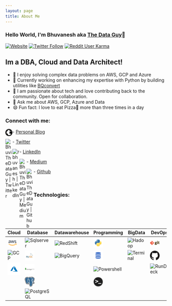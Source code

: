 ```yaml
---
layout: page
title: About Me
---
```

### Hello World, I'm Bhuvanesh   aka [The Data Guy](https://thedataguy.in)👋
[![Website](https://img.shields.io/website?label=TheDataGuy.IN&style=for-the-badge&up_message=UP&url=https%3A%2F%2Fthedataguy.in)](https://thedataguy.in)
[![Twitter Follow](https://img.shields.io/twitter/follow/BhuviTheDataGuy?color=%231DA1F2&label=Follow%20me%20on%20Twitter&logo=Twitter&style=for-the-badge)](https://twitter.com/BhuviTheDataGuy)
[![Reddit User Karma](https://img.shields.io/reddit/user-karma/combined/TheSQLadmin?label=Reddit%20Karma&logo=reddit&style=for-the-badge)](https://reddit.com/u/thesqladmin)

## Im a DBA, Cloud and Data Architect!

- 🔭 I enjoy solving complex data problems on AWS, GCP and Azure
- 🌱 Currently working on enhancing my expertise with Python by building utilities like [BQconvert](https://github.com/searceinc/BQconvert)
- 👯 I am passionate about tech and love contributing back to the community. Open for collaboration. 
- 💬 Ask me about AWS, GCP, Azure and Data
- 😄 Fun fact: I love to eat Pizza🍕 more than three times in a day

### Connect with me:

[<img align="left" alt="thedataguy.in" width="22px" src="https://raw.githubusercontent.com/iconic/open-iconic/master/svg/globe.svg" />]() - [Personal Blog](https://thedataguy.in)

[<img align="left" alt="BhuviTheDataGuy | Twitter" width="22px" src="https://cdn.jsdelivr.net/npm/simple-icons@v3/icons/twitter.svg" />]() - [Twitter](https://twitter.com/BhuviTheDataGuy)

[<img align="left" alt="rbhuvanesh | LinkedIn" width="22px" src="https://cdn.jsdelivr.net/npm/simple-icons@v3/icons/linkedin.svg" />]() - [LinkedIn](https://www.linkedin.com/in/rbhuvanesh/)

[<img align="left" alt="BhuviTheDataGuy | Medium" width="22px" src="https://cdn.jsdelivr.net/npm/simple-icons@v3/icons/medium.svg" />]() - [Medium](https://medium.com/@BhuviTheDataGuy)

[<img align="left" alt="BhuviTheDataGuy | Github" width="22px" src="https://simpleicons.org/icons/github.svg" />]() - [Github](https://github.com/BhuviTheDataGuy)


<br />

### Technologies:

| Cloud                                                                                                                                                                | Database                                                                                                                                                                            | Datawarehouse                                                                                                                                               | Programming                                                                                                                                                                   | BigData                                                                                                                             | DevOps                                                                                                                                                                  |
|----------------------------------------------------------------------------------------------------------------------------------------------------------------------|-------------------------------------------------------------------------------------------------------------------------------------------------------------------------------------|-------------------------------------------------------------------------------------------------------------------------------------------------------------|-------------------------------------------------------------------------------------------------------------------------------------------------------------------------------|-------------------------------------------------------------------------------------------------------------------------------------|-------------------------------------------------------------------------------------------------------------------------------------------------------------------------|
| <img align="center" alt="AWS" width="30px" src="https://raw.githubusercontent.com/github/explore/fbceb94436312b6dacde68d122a5b9c7d11f9524/topics/aws/aws.png" />       | <img align="center" alt="Sqlserver" width="30px" src="https://seeklogo.com/images/M/microsoft-sql-server-logo-96AF49E2B3-seeklogo.com.png" />                                         | <img align="center" alt="RedShift" width="30px" src="https://cdn2.iconfinder.com/data/icons/amazon-aws-stencils/100/Database_copy_Amazon_RedShift-512.png" /> | <img align="center" alt="Python" width="30px" src="https://raw.githubusercontent.com/github/explore/80688e429a7d4ef2fca1e82350fe8e3517d3494d/topics/python/python.png" />       | <img align="center" alt="Hadoop" width="30px" src="https://seeklogo.com/images/H/hadoop-logo-D36814CB84-seeklogo.com.png" />          | <img align="center" alt="Git" width="30px" src="https://raw.githubusercontent.com/github/explore/80688e429a7d4ef2fca1e82350fe8e3517d3494d/topics/git/git.png" />          |
| <img align="center" alt="GCP" width="30px" src="https://seeklogo.com/images/G/google-cloud-logo-ADE788217F-seeklogo.com.png" />                                        | <img align="center" alt="MySQL" width="30px" src="https://raw.githubusercontent.com/github/explore/80688e429a7d4ef2fca1e82350fe8e3517d3494d/topics/mysql/mysql.png" />                | <img align="center" alt="BigQuery" width="30px" src="https://seeklogo.com/images/G/google-big-query-logo-AC63E7C329-seeklogo.com.png" />                      | <img align="center" alt="SQL" width="30px" src="https://raw.githubusercontent.com/github/explore/80688e429a7d4ef2fca1e82350fe8e3517d3494d/topics/sql/sql.png" />                | <img align="center" alt="Terminal" width="30px" src="https://seeklogo.com/images/E/elasticsearch-logo-C75C4578EC-seeklogo.com.png" /> | <img align="center" alt="GitHub" width="30px" src="https://raw.githubusercontent.com/github/explore/78df643247d429f6cc873026c0622819ad797942/topics/github/github.png" /> |
| <img align="center" alt="Azure" width="40px" src="https://raw.githubusercontent.com/github/explore/80688e429a7d4ef2fca1e82350fe8e3517d3494d/topics/azure/azure.png" /> | <img align="center" alt="MongoDB" width="30px" src="https://raw.githubusercontent.com/github/explore/80688e429a7d4ef2fca1e82350fe8e3517d3494d/topics/mongodb/mongodb.png" />          |                                                                                                                                                             | <img align="center" alt="Powershell" width="30px" src="https://upload.wikimedia.org/wikipedia/commons/2/2f/PowerShell_5.0_icon.png" />                                          |                                                                                                                                     | <img align="center" alt="RunDeck" width="30px" src="https://rundeck.org/images/rundeck2-512.png" />                                                                       |
|                                                                                                                                                                      | <img align="center" alt="PostgreSQL" width="30px" src="https://raw.githubusercontent.com/github/explore/80688e429a7d4ef2fca1e82350fe8e3517d3494d/topics/postgresql/postgresql.png" /> |                                                                                                                                                             | <img align="center" alt="Terminal" width="30px" src="https://raw.githubusercontent.com/github/explore/80688e429a7d4ef2fca1e82350fe8e3517d3494d/topics/terminal/terminal.png" /> |                                                                                                                                     |                                                                                                                                                                         |
|                                                                                                                                                                      | <img align="center" alt="PostgreSQL" width="30px" src="https://seeklogo.com/images/R/redis-logo-E403D4DD6A-seeklogo.com.png" />                                                       |                                                                                                                                                             |                                                                                                                                                                               |                                                                                                                                     |                                                                                                                                                                         |	
<br />